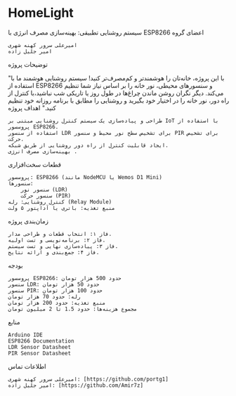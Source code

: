 # HomeLight
سیستم روشنایی تطبیقی: بهینه‌سازی مصرف انرژی با ESP8266
اعضای گروه

    امیرعلی سرور کهنه شهری
    امیر جلیل زاده

توضیحات پروژه

"با این پروژه، خانه‌تان را هوشمندتر و کم‌مصرف‌تر کنید! سیستم روشنایی هوشمند ما با استفاده از ESP8266 و سنسورهای محیطی، نور خانه را بر اساس نیاز شما تنظیم می‌کند. دیگر نگران روشن ماندن چراغ‌ها در طول روز یا تاریکی شب نباشید،با کنترل از راه دور، نور خانه را در اختیار خود بگیرید و روشنایی را مطابق با برنامه روزانه خود تنظیم کنید."
اهداف پروژه

    طراحی و پیاده‌سازی یک سیستم کنترل روشنایی مبتنی بر IoT با استفاده از پروسسور ESP8266.
    استفاده از سنسور LDR برای تشخیص سطح نور محیط و سنسور PIR برای تشخیص حرکت.
    ایجاد قابلیت کنترل از راه دور روشنایی از طریق شبکه.
    بهینه‌سازی مصرف انرژی .

قطعات سخت‌افزاری

    پروسسور: ESP8266 (مانند NodeMCU یا Wemos D1 Mini)
    سنسورها:
        سنسور نور (LDR)
        سنسور حرکت (PIR)
    کنترل روشنایی: رله (Relay Module)
    منبع تغذیه: باتری یا آداپتور ۵ ولت

زمان‌بندی پروژه

    فاز ۱: انتخاب قطعات و طراحی مدار.
    فاز ۲: برنامه‌نویسی و تست اولیه.
    فاز ۳: پیاده‌سازی نهایی و تست سیستم.
    فاز ۴: جمع‌بندی و ارائه نتایج.

بودجه

    پروسسور ESP8266: حدود 500 هزار تومان
    سنسور LDR: حدود 50 هزار تومان
    سنسور PIR: حدود 100 هزار تومان
    رله: حدود 70 هزار تومان
    منبع تغذیه: حدود 200 هزار تومان
    مجموع هزینه‌ها: حدود 1.5 تا 2 میلیون تومان

منابع

    Arduino IDE
    ESP8266 Documentation
    LDR Sensor Datasheet
    PIR Sensor Datasheet

اطلاعات تماس

    امیرعلی سرور کهنه شهری: [https://github.com/portg1]
    امیر جلیل زاده: [https://github.com/Amir7z]
